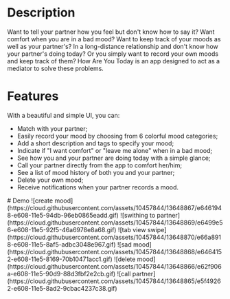 # Description
Want to tell your partner how you feel but don't know how to say it?
Want comfort when you are in a bad mood?
Want to keep track of your moods as well as your partner's?
In a long-distance relationship and don't know how your partner's doing today?
Or you simply want to record your own moods and keep track of them?
How Are You Today is an app designed to act as a mediator to solve these problems.
# Features
With a beautiful and simple UI, you can:
<ul>
<li> Match with your partner;</li>
<li> Easily record your mood by choosing from 6 colorful mood categories;</li>
<li> Add a short description and tags to specify your mood;</li>
<li> Indicate if "I want comfort" or "leave me alone" when in a bad mood;</li>
<li> See how you and your partner are doing today with a simple glance;</li>
<li> Call your partner directly from the app to comfort her/him;</li>
<li> See a list of mood history of both you and your partner;</li>
<li> Delete your own mood;</li>
<li> Receive notifications when your partner records a mood.</li>
</ul>
# Demo
![create mood](https://cloud.githubusercontent.com/assets/10457844/13648867/e6461948-e608-11e5-94db-96eb0865eadd.gif) 
![swithing to partner](https://cloud.githubusercontent.com/assets/10457844/13648869/e6499e56-e608-11e5-92f5-46a6978e8a68.gif)
![tab view swipe](https://cloud.githubusercontent.com/assets/10457844/13648870/e66a8918-e608-11e5-8af5-adbc3048e967.gif)
![sad mood](https://cloud.githubusercontent.com/assets/10457844/13648868/e6464152-e608-11e5-8169-70b10471acc1.gif)
![delete mood](https://cloud.githubusercontent.com/assets/10457844/13648866/e62f906a-e608-11e5-90d9-88d3fbf2e2cb.gif)
![call partner](https://cloud.githubusercontent.com/assets/10457844/13648865/e5f49262-e608-11e5-8ad2-9cbac4237c38.gif)
